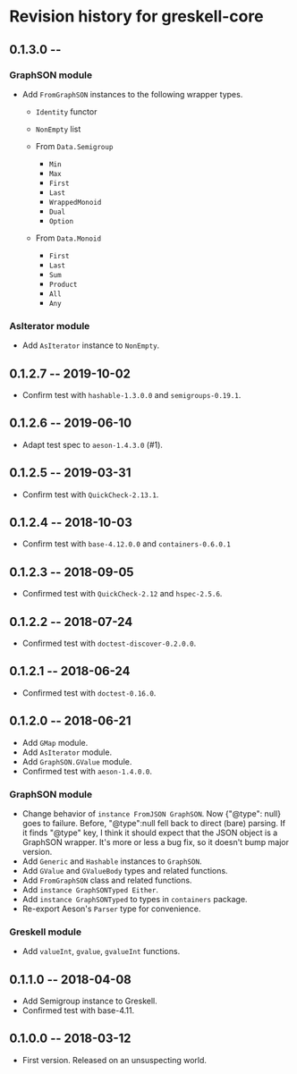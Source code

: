 # Revision history for greskell-core

## 0.1.3.0  --

### GraphSON module

* Add `FromGraphSON` instances to the following wrapper types.

    * `Identity` functor
    * `NonEmpty` list
    * From `Data.Semigroup`

        * `Min`
        * `Max`
        * `First`
        * `Last`
        * `WrappedMonoid`
        * `Dual`
        * `Option`

    * From `Data.Monoid`

        * `First`
        * `Last`
        * `Sum`
        * `Product`
        * `All`
        * `Any`

### AsIterator module

* Add `AsIterator` instance to `NonEmpty`.

## 0.1.2.7  -- 2019-10-02

* Confirm test with `hashable-1.3.0.0` and `semigroups-0.19.1`.

## 0.1.2.6  -- 2019-06-10

* Adapt test spec to `aeson-1.4.3.0` (#1).


## 0.1.2.5  -- 2019-03-31

* Confirm test with `QuickCheck-2.13.1`.

## 0.1.2.4  -- 2018-10-03

* Confirm test with `base-4.12.0.0` and `containers-0.6.0.1`


## 0.1.2.3  -- 2018-09-05

* Confirmed test with `QuickCheck-2.12` and `hspec-2.5.6`.


## 0.1.2.2  -- 2018-07-24

* Confirmed test with `doctest-discover-0.2.0.0`.


## 0.1.2.1  -- 2018-06-24

* Confirmed test with `doctest-0.16.0`.


## 0.1.2.0  -- 2018-06-21

* Add `GMap` module.
* Add `AsIterator` module.
* Add `GraphSON.GValue` module.
* Confirmed test with `aeson-1.4.0.0`.

### GraphSON module

* Change behavior of `instance FromJSON GraphSON`. Now {"@type": null}
  goes to failure. Before, "@type":null fell back to direct (bare)
  parsing. If it finds "@type" key, I think it should expect that the
  JSON object is a GraphSON wrapper. It's more or less a bug fix, so
  it doesn't bump major version.
* Add `Generic` and `Hashable` instances to `GraphSON`.
* Add `GValue` and `GValueBody` types and related functions.
* Add `FromGraphSON` class and related functions.
* Add `instance GraphSONTyped Either`.
* Add `instance GraphSONTyped` to types in `containers` package.
* Re-export Aeson's `Parser` type for convenience.

### Greskell module

* Add `valueInt`, `gvalue`, `gvalueInt` functions.


## 0.1.1.0  -- 2018-04-08

* Add Semigroup instance to Greskell.
* Confirmed test with base-4.11.


## 0.1.0.0  -- 2018-03-12

* First version. Released on an unsuspecting world.

